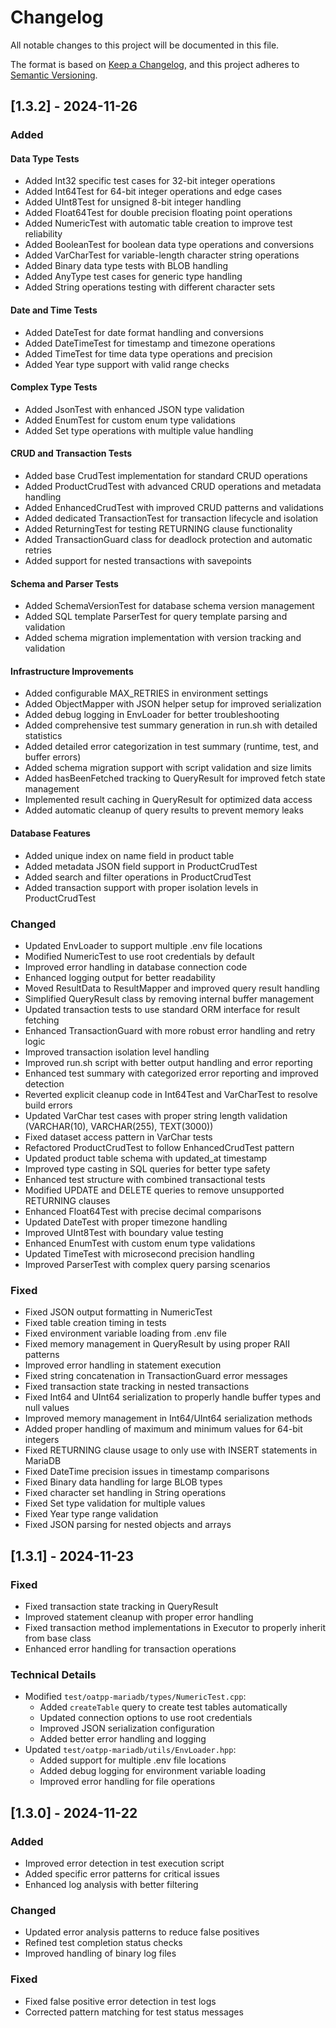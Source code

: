 # Changelog

All notable changes to this project will be documented in this file.

The format is based on [Keep a Changelog](https://keepachangelog.com/en/1.0.0/),
and this project adheres to [Semantic Versioning](https://semver.org/spec/v2.0.0.html).

## [1.3.2] - 2024-11-26

### Added
#### Data Type Tests
- Added Int32 specific test cases for 32-bit integer operations
- Added Int64Test for 64-bit integer operations and edge cases
- Added UInt8Test for unsigned 8-bit integer handling
- Added Float64Test for double precision floating point operations
- Added NumericTest with automatic table creation to improve test reliability
- Added BooleanTest for boolean data type operations and conversions
- Added VarCharTest for variable-length character string operations
- Added Binary data type tests with BLOB handling
- Added AnyType test cases for generic type handling
- Added String operations testing with different character sets

#### Date and Time Tests
- Added DateTest for date format handling and conversions
- Added DateTimeTest for timestamp and timezone operations
- Added TimeTest for time data type operations and precision
- Added Year type support with valid range checks

#### Complex Type Tests
- Added JsonTest with enhanced JSON type validation
- Added EnumTest for custom enum type validations
- Added Set type operations with multiple value handling

#### CRUD and Transaction Tests
- Added base CrudTest implementation for standard CRUD operations
- Added ProductCrudTest with advanced CRUD operations and metadata handling
- Added EnhancedCrudTest with improved CRUD patterns and validations
- Added dedicated TransactionTest for transaction lifecycle and isolation
- Added ReturningTest for testing RETURNING clause functionality
- Added TransactionGuard class for deadlock protection and automatic retries
- Added support for nested transactions with savepoints

#### Schema and Parser Tests
- Added SchemaVersionTest for database schema version management
- Added SQL template ParserTest for query template parsing and validation
- Added schema migration implementation with version tracking and validation

#### Infrastructure Improvements
- Added configurable MAX_RETRIES in environment settings
- Added ObjectMapper with JSON helper setup for improved serialization
- Added debug logging in EnvLoader for better troubleshooting
- Added comprehensive test summary generation in run.sh with detailed statistics
- Added detailed error categorization in test summary (runtime, test, and buffer errors)
- Added schema migration support with script validation and size limits
- Added hasBeenFetched tracking to QueryResult for improved fetch state management
- Implemented result caching in QueryResult for optimized data access
- Added automatic cleanup of query results to prevent memory leaks

#### Database Features
- Added unique index on name field in product table
- Added metadata JSON field support in ProductCrudTest
- Added search and filter operations in ProductCrudTest
- Added transaction support with proper isolation levels in ProductCrudTest

### Changed
- Updated EnvLoader to support multiple .env file locations
- Modified NumericTest to use root credentials by default
- Improved error handling in database connection code
- Enhanced logging output for better readability
- Moved ResultData to ResultMapper and improved query result handling
- Simplified QueryResult class by removing internal buffer management
- Updated transaction tests to use standard ORM interface for result fetching
- Enhanced TransactionGuard with more robust error handling and retry logic
- Improved transaction isolation level handling
- Improved run.sh script with better output handling and error reporting
- Enhanced test summary with categorized error reporting and improved detection
- Reverted explicit cleanup code in Int64Test and VarCharTest to resolve build errors
- Updated VarChar test cases with proper string length validation (VARCHAR(10), VARCHAR(255), TEXT(3000))
- Fixed dataset access pattern in VarChar tests
- Refactored ProductCrudTest to follow EnhancedCrudTest pattern
- Updated product table schema with updated_at timestamp
- Improved type casting in SQL queries for better type safety
- Enhanced test structure with combined transactional tests
- Modified UPDATE and DELETE queries to remove unsupported RETURNING clauses
- Enhanced Float64Test with precise decimal comparisons
- Updated DateTest with proper timezone handling
- Improved UInt8Test with boundary value testing
- Enhanced EnumTest with custom enum type validations
- Updated TimeTest with microsecond precision handling
- Improved ParserTest with complex query parsing scenarios

### Fixed
- Fixed JSON output formatting in NumericTest
- Fixed table creation timing in tests
- Fixed environment variable loading from .env file
- Fixed memory management in QueryResult by using proper RAII patterns
- Improved error handling in statement execution
- Fixed string concatenation in TransactionGuard error messages
- Fixed transaction state tracking in nested transactions
- Fixed Int64 and UInt64 serialization to properly handle buffer types and null values
- Improved memory management in Int64/UInt64 serialization methods
- Added proper handling of maximum and minimum values for 64-bit integers
- Fixed RETURNING clause usage to only use with INSERT statements in MariaDB
- Fixed DateTime precision issues in timestamp comparisons
- Fixed Binary data handling for large BLOB types
- Fixed character set handling in String operations
- Fixed Set type validation for multiple values
- Fixed Year type range validation
- Fixed JSON parsing for nested objects and arrays

## [1.3.1] - 2024-11-23
### Fixed
- Fixed transaction state tracking in QueryResult
- Improved statement cleanup with proper error handling
- Fixed transaction method implementations in Executor to properly inherit from base class
- Enhanced error handling for transaction operations

### Technical Details
- Modified `test/oatpp-mariadb/types/NumericTest.cpp`:
  - Added `createTable` query to create test tables automatically
  - Updated connection options to use root credentials
  - Improved JSON serialization configuration
  - Added better error handling and logging
- Updated `test/oatpp-mariadb/utils/EnvLoader.hpp`:
  - Added support for multiple .env file locations
  - Added debug logging for environment variable loading
  - Improved error handling for file operations

## [1.3.0] - 2024-11-22
### Added
- Improved error detection in test execution script
- Added specific error patterns for critical issues
- Enhanced log analysis with better filtering

### Changed
- Updated error analysis patterns to reduce false positives
- Refined test completion status checks
- Improved handling of binary log files

### Fixed
- Fixed false positive error detection in test logs
- Corrected pattern matching for test status messages
